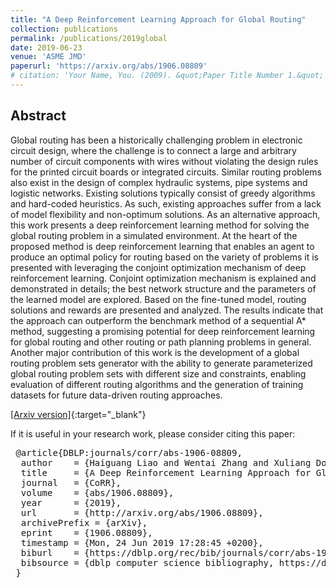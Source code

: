 ```yaml
---
title: "A Deep Reinforcement Learning Approach for Global Routing"
collection: publications
permalink: /publications/2019global
date: 2019-06-23
venue: 'ASME JMD'
paperurl: 'https://arxiv.org/abs/1906.08809'
# citation: 'Your Name, You. (2009). &quot;Paper Title Number 1.&quot; <i>Journal 1</i>. 1(1).'
---
```


## Abstract

Global routing has been a historically challenging problem in electronic circuit design, where the challenge is to connect a large and arbitrary number of circuit components with wires without violating the design rules for the printed circuit boards or integrated circuits. Similar routing problems also exist in the design of complex hydraulic systems, pipe systems and logistic networks. Existing solutions typically consist of greedy algorithms and hard-coded heuristics. As such, existing approaches suffer from a lack of model flexibility and non-optimum solutions. As an alternative approach, this work presents a deep reinforcement learning method for solving the global routing problem in a simulated environment. At the heart of the proposed method is deep reinforcement learning that enables an agent to produce an optimal policy for routing based on the variety of problems it is presented with leveraging the conjoint optimization mechanism of deep reinforcement learning. Conjoint optimization mechanism is explained and demonstrated in details; the best network structure and the parameters of the learned model are explored. Based on the fine-tuned model, routing solutions and rewards are presented and analyzed. The results indicate that the approach can outperform the benchmark method of a sequential A* method, suggesting a promising potential for deep reinforcement learning for global routing and other routing or path planning problems in general. Another major contribution of this work is the development of a global routing problem sets generator with the ability to generate parameterized global routing problem sets with different size and constraints, enabling evaluation of different routing algorithms and the generation of training datasets for future data-driven routing approaches.

[[Arxiv version]](https://arxiv.org/abs/1906.08809){:target="_blank"} 

If it is useful in your research work, please consider citing this paper:

<pre>
 @article{DBLP:journals/corr/abs-1906-08809,
  author    = {Haiguang Liao and Wentai Zhang and Xuliang Dong and Barnabas Poczos and Kenji Shimada and Levent Burak Kara},
  title     = {A Deep Reinforcement Learning Approach for Global Routing},
  journal   = {CoRR},
  volume    = {abs/1906.08809},
  year      = {2019},
  url       = {http://arxiv.org/abs/1906.08809},
  archivePrefix = {arXiv},
  eprint    = {1906.08809},
  timestamp = {Mon, 24 Jun 2019 17:28:45 +0200},
  biburl    = {https://dblp.org/rec/bib/journals/corr/abs-1906-08809},
  bibsource = {dblp computer science bibliography, https://dblp.org}
 }
</pre>
